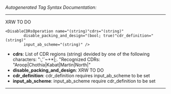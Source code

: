 _Autogenerated Tag Syntax Documentation:_

---
XRW TO DO

```
<DisableCDRsOperation name="(string)"cdrs="(string)"
        disable_packing_and_design="(bool; true)"cdr_definition="(string)"
        input_ab_scheme="(string)" />
```

-   **cdrs**: List of CDR regions (string) devided by one of the following characters: ":,'`~+*|;. "Recognized CDRs: "Aroop|Chothia|Kabat|Martin|North|"
-   **disable_packing_and_design**: XRW TO DO
-   **cdr_definition**: cdr_definition requires input_ab_scheme to be set
-   **input_ab_scheme**: input_ab_scheme require cdr_definition to be set

---
